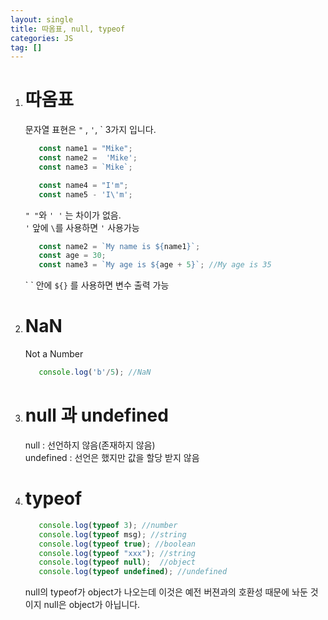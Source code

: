```yaml
---
layout: single
title: 따옴표, null, typeof
categories: JS
tag: []
---
```

 
1. # 따옴표
   문자열 표현은 `"` , `'`, \` 3가지 입니다.

   ```js
      const name1 = "Mike";
      const name2 =  'Mike';
      const name3 = `Mike`;

      const name4 = "I'm";
      const name5 - 'I\'m';
   ```   
      `" "`와 `' '` 는 차이가 없음.   
      `'` 앞에 `\`를 사용하면 `'` 사용가능   

   ```js
      const name2 = `My name is ${name1}`;
      const age = 30;
      const name3 = `My age is ${age + 5}`; //My age is 35
   ```   
   \` \` 안에 `${}` 를 사용하면 변수 출력 가능   

1. # NaN
   Not a Number

   ```js
      console.log('b'/5); //NaN
   ```   

1. # null 과 undefined
   null : 선언하지 않음(존재하지 않음)   
   undefined : 선언은 했지만 값을 할당 받지 않음   

1. # typeof
   ```js
      console.log(typeof 3); //number
      console.log(typeof msg); //string
      console.log(typeof true); //boolean
      console.log(typeof "xxx"); //string
      console.log(typeof null);  //object
      console.log(typeof undefined); //undefined
   ```   
   null의 typeof가 object가 나오는데 이것은 예전 버젼과의 호환성 때문에 놔둔 것이지 null은 object가 아닙니다.   
